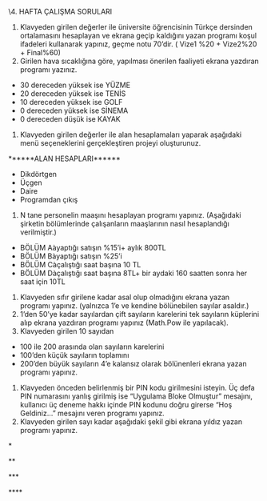 ﻿\4. HAFTA ÇALIŞMA SORULARI

1. Klavyeden girilen değerler ile üniversite öğrencisinin Türkçe dersinden ortalamasını hesaplayan ve ekrana geçip kaldığını yazan programı koşul ifadeleri kullanarak yapınız, geçme notu 70’dir. ( Vize1 %20 + Vize2%20 + Final%60)
1. Girilen hava sıcaklığına göre, yapılması önerilen faaliyeti ekrana yazdıran programı yazınız.
- 30 dereceden yüksek ise YÜZME
- 20 dereceden yüksek ise TENİS
- 10 dereceden yüksek ise GOLF
- 0 dereceden yüksek ise SİNEMA
- 0 dereceden düşük ise KAYAK
1. Klavyeden girilen değerler ile alan hesaplamaları yaparak aşağıdaki menü seçeneklerini gerçekleştiren projeyi oluşturunuz.

\*\*\*\*\*\*ALAN HESAPLARI\*\*\*\*\*\*

- Dikdörtgen
- Üçgen
- Daire
- Programdan çıkış
1. N tane personelin maaşını hesaplayan programı yapınız. (Aşağıdaki şirketin bölümlerinde çalışanların maaşlarının nasıl hesaplandığı verilmiştir.)
- BÖLÜM Aàyaptığı satışın %15’i+ aylık 800TL
- BÖLÜM Bàyaptığı satışın %25’i
- BÖLÜM Càçalıştığı saat başına 10 TL
- BÖLÜM Dàçalıştığı saat başına 8TL+ bir aydaki 160 saatten sonra her saat için 10TL
1. Klavyeden sıfır girilene kadar asal olup olmadığını ekrana yazan programı yapınız. (yalnızca 1’e ve kendine bölünebilen sayılar asaldır.)
1. 1’den 50’ye kadar sayılardan çift sayıların karelerini tek sayıların küplerini alıp ekrana yazdıran programı  yapınız (Math.Pow ile yapılacak).
1. Klavyeden girilen 10 sayıdan 
- 100 ile 200 arasında olan sayıların karelerini
- 100’den küçük sayıların toplamını
- 200’den büyük sayıların 4’e kalansız olarak bölünenleri ekrana yazan programı yapınız.
1. Klavyeden önceden belirlenmiş bir PIN kodu girilmesini isteyin. Üç defa PIN numarasını yanlış girilmiş ise “Uygulama Bloke Olmuştur” mesajını, kullanıcı üç deneme hakkı içinde PIN kodunu doğru girerse “Hoş Geldiniz…” mesajını veren programı yapınız.
1. Klavyeden girilen sayı kadar aşağıdaki şekil gibi ekrana yıldız yazan programı yapınız.

\*

\*\*

\*\*\*

\*\*\*\*
